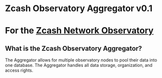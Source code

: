 Zcash Observatory Aggregator v0.1
=======
For the [Zcash Network Observatory](https://github.com/insight-decentralized-consensus-lab/zcash-observatory)
===========

What is the Zcash Observatory Aggregator?
--------------
The Aggregator allows for multiple observatory nodes to pool their data into one database. 
The Aggregator handles all data storage, organization, and access rights.
